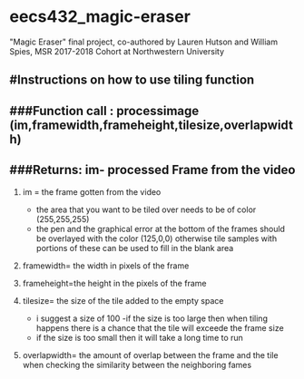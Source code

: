 # eecs432_magic-eraser
"Magic Eraser" final project, co-authored by Lauren Hutson and William Spies, MSR 2017-2018 Cohort at Northwestern University 

#Instructions on how to use tiling function
----------------
###Function call : 
processimage (im,framewidth,frameheight,tilesize,overlapwidth)
----------------
###Returns: 
im- processed Frame from the video 
----------------

1) im = the frame gotten from the video
	- the area that you want to be tiled over needs to be of color (255,255,255)
	- the pen and the graphical error at the bottom of the frames should be overlayed with the color 
	(125,0,0) otherwise tile samples with portions of these can be used to fill in the blank area

2) framewidth= the width in pixels of the frame

3) frameheight=the height in the pixels of the frame

4) tilesize= the size of the tile added to the empty space
	- i suggest a size of 100
	-if the size is too large then when tiling happens there is a chance that the tile will exceede
	the frame size
	- if the size is too small then it will take a long time to run
5) overlapwidth= the amount of overlap between the frame and the tile when checking the similarity between the neighboring fames